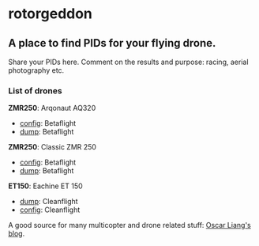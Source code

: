 rotorgeddon
=======
A place to find PIDs for your flying drone.
-----------
Share your PIDs here. Comment on the results and purpose: racing, aerial photography etc.
 
### List of drones

**ZMR250**: Arqonaut AQ320
- [config](aq320_bf_config.txt): Betaflight
- [dump](aq320_bf_dump.txt): Betaflight

 
**ZMR250**: Classic ZMR 250
- [config](zmr250_bf_config.txt): Betaflight
- [dump](zmr250_bf_dump.txt): Betaflight


**ET150**: Eachine ET 150 
- [dump](et150_cf_dump.txt): Cleanflight
- [config](et150_cf_config.txt): Cleanflight


A good source for many multicopter and drone related stuff:
[Oscar Liang's blog](http://blog.oscarliang.net/).